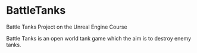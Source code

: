 # BattleTanks
Battle Tanks Project on the Unreal Engine Course

Battle Tanks is an open world tank game which the aim is to destroy enemy tanks.
